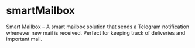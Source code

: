# smartMailbox
Smart Mailbox – A smart mailbox solution that sends a Telegram notification whenever new mail is received. Perfect for keeping track of deliveries and important mail.
